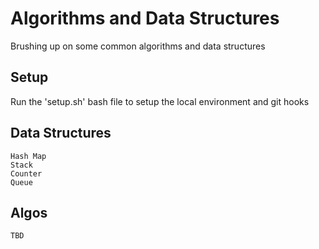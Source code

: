 # Algorithms and Data Structures
Brushing up on some common algorithms and data structures


## Setup

Run the 'setup.sh' bash file to setup the local environment and git hooks

## Data Structures
    Hash Map
    Stack
    Counter
    Queue


## Algos
    TBD
